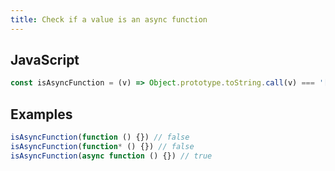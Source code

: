```yaml
---
title: Check if a value is an async function
---
```


## JavaScript
```js
const isAsyncFunction = (v) => Object.prototype.toString.call(v) === '[object AsyncFunction]'
```

## Examples
```js
isAsyncFunction(function () {}) // false
isAsyncFunction(function* () {}) // false
isAsyncFunction(async function () {}) // true
```
